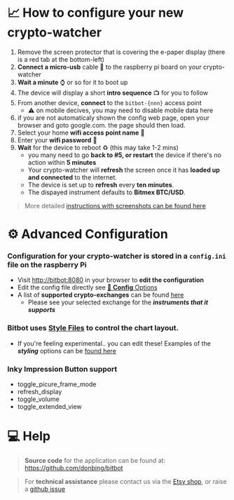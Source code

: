 # 📈 How to configure your new crypto-watcher
1. Remove the screen protector that is covering the e-paper display (there is a red tab at the bottom-left)
2. **Connect a micro-usb** cable 🔌 to the raspberry pi board on your crypto-watcher
3. **Wait a minute** ⌚ or so for it to boot up
4. The device will display a short **intro sequence** 📺 for you to follow
5. From another device, **connect** to the `bitbot-{nnn}` access point 
    - ⚠️ on mobile decives, you may need to disable mobile data here
6. if you are not automaticaly shown the config web page, open your browser and goto google.com. the page should then load.
7. Select your home **wifi access point name** 🛜
8. Enter your **wifi password** 🙈
9. **Wait** for the device to reboot ♻️ (this may take 1-2 mins)
    * you many need to go **back to #5, or restart** the device if there's no action within **5 minutes** 
    * Your crypto-watcher will **refresh** the screen once it has **loaded up and connected** to the internet.
    * The device is set up to **refresh** every **ten minutes**. 
    * The dispayed instrument defaults to **Bitmex BTC/USD**.

> More detailed [instructions with screenshots can be found here](wifi_setup.md)

# ⚙️ Advanced Configuration
### Configuration for your crypto-watcher is stored in a `config.ini` file on the raspberry Pi 

 - Visit [http://bitbot:8080](http://bitbot:8080) in your browser to **edit the configuration**  
 - Edit the config file directly see [💾 **Config** Options](docs/config_options.md)
 - A list of **supported crypto-exchanges** can be found [here](https://github.com/ccxt/ccxt/wiki/Exchange-Markets)  
   - Please see your selected exchange for the ***instruments that it supports***

### Bitbot uses [Style Files](../config/base.mplstyle) to control the chart layout. 
 - If you're feeling experimental.. you can edit these! Examples of the ***styling*** options can be [found here](https://matplotlib.org/stable/tutorials/introductory/customizing.html#the-default-matplotlibrc-file)

### Inky Impression **Button** support
 - toggle_picure_frame_mode
 - refresh_display
 - toggle_volume
 - toggle_extended_view

# 💻 Help
> **Source code** for the application can be found at: https://github.com/donbing/bitbot  

> For **technical assistance** please contact us via the [Etsy shop](https://www.etsy.com/uk/shop/TurtlefishDesigns), or raise a [github issue](https://github.com/donbing/bitbot/issues)
